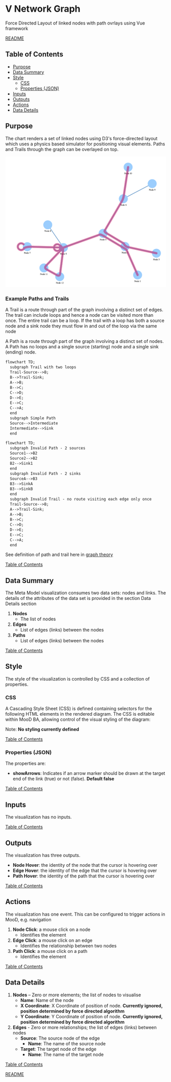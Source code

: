 # V Network Graph

Force Directed Layout of linked nodes with path ovrlays using Vue framework

[README](../../README.md)

## Table of Contents

* [Purpose](#purpose)
* [Data Summary](#data-summary)
* [Style](#style)
  * [CSS](#css)
  * [Properties (JSON)](#properties-json)
* [Inputs](#inputs)
* [Outputs](#outputs)
* [Actions](#actions)
* [Data Details](#data-details)

## Purpose

The chart renders a set of linked nodes using D3's force-directed layout which uses a physics based simulator for positioning visual elements. Paths and Trails through the graph can be overlayed on top.

[![V Network Graph](images/v-network-example.png "V Network Graph")](https://dash14.github.io/v-network-graph/examples/paths.html)

### Example Paths and Trails

A Trail is a route through part of the graph involving a distinct set of edges. The trail can include loops and hence a node can be visited more than once. The entire trail can be a loop. If the trail with a loop has both a source node and a sink node they must flow in and out of the loop via the same node

A Path is a route through part of the graph involving a distinct set of nodes. A Path has no loops and a single source (starting) node and a single sink (ending) node.

```mermaid
flowchart TD;
  subgraph Trail with two loops
  Trail-Source-->B;
  B-->Trail-Sink;
  A-->B;
  B-->C;
  C-->D;
  D-->E;
  E-->C;
  C-->A;
  end
  subgraph Simple Path
  Source-->Intermediate
  Intermediate-->Sink
  end
```

```mermaid
flowchart TD;
  subgraph Invalid Path - 2 sources
  Source1-->B2
  Source2-->B2
  B2-->Sink1
  end
  subgraph Invalid Path - 2 sinks
  SourceA-->B3
  B3-->SinkA
  B3-->SinkB
  end
  subgraph Invalid Trail - no route visiting each edge only once
  Trail-Source-->B;
  A-->Trail-Sink;
  A-->B;
  B-->C;
  C-->D;
  D-->E;
  E-->C;
  C-->A;
  end
```

See definition of path and trail here in [graph theory](https://en.wikipedia.org/wiki/Path_(graph_theory))

[Table of Contents](#table-of-contents)

## Data Summary

The Meta Model visualization consumes two data sets: nodes and links. The details of the attributes of the data set is provided in the section Data Details section

1. __Nodes__
    * The list of nodes
1. __Edges__
    * List of edges (links) between the nodes
1. __Paths__
    * List of edges (links) between the nodes

[Table of Contents](#table-of-contents)

## Style

The style of the visualization is controlled by CSS and a collection of properties.

### CSS

A Cascading Style Sheet (CSS) is defined containing selectors for the following HTML elements in the rendered diagram. The CSS is editable within MooD BA, allowing control of the visual styling of the diagram:

Note: __No styling currently defined__

[Table of Contents](#table-of-contents)

### Properties (JSON)

The properties are:

* __showArrows__: Indicates if an arrow marker should be drawn at the target end of the link (true) or not (false). __Default false__

[Table of Contents](#table-of-contents)

## Inputs

The visualization has no inputs.

[Table of Contents](#table-of-contents)

## Outputs

The visualization has three outputs.

* __Node Hover__: the identity of the node that the cursor is hovering over
* __Edge Hover__: the identity of the edge that the cursor is hovering over
* __Path Hover__: the identity of the path that the cursor is hovering over

[Table of Contents](#table-of-contents)

## Actions

The visualization has one event. This can be configured to trigger actions in MooD, e.g. navigation

1. __Node Click__: a mouse click on a node
    * Identifies the element
1. __Edge Click__: a mouse click on an edge
    * Identifies the relationship between two nodes
1. __Path Click__: a mouse click on a path
    * Identifies the element

[Table of Contents](#table-of-contents)

## Data Details

1. __Nodes__ – Zero or more elements; the list of nodes to visualise
    * __Name__: Name of the node
    * __X Coordinate__: X Coordinate of position of node. __Currently ignored, position determined by force directed algorithm__
    * __Y Coordinate__: Y Coordinate of position of node. __Currently ignored, position determined by force directed algorithm__
1. __Edges__ - Zero or more relationships; the list of edges (links) between nodes
    * __Source__: The source node of the edge
        * __Name__: The name of the source node
    * __Target__: The target node of the edge
        * __Name__: The name of the target node

[Table of Contents](#table-of-contents)

[README](../../README.md)
